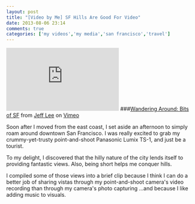 ```yaml
---
layout: post
title: "[Video by Me] SF Hills Are Good For Video"
date: 2013-08-06 23:14
comments: true
categories: ['my videos','my media','san francisco','travel']
---
```


<iframe src="http://player.vimeo.com/video/71790058?portrait=0&color=26BB01&byline=0&title=0" width="300" height="168" frameborder="0" webkitAllowFullScreen mozallowfullscreen allowFullScreen></iframe>
###<a href="http://vimeo.com/71790058">Wandering Around: Bits of SF</a> from <a href="http://vimeo.com/user19992362">Jeff Lee</a> on <a href="https://vimeo.com">Vimeo</a>

Soon after I moved from the east coast, I set aside an afternoon to simply roam around downtown San Francisco. I was really excited to grab my crummy-yet-trusty point-and-shoot Panasonic Lumix TS-1, and just be a tourist.

To my delight, I discovered that the hilly nature of the city lends itself to providing fantastic views. Also, being short helps me conquer hills.

I compiled some of those views into a brief clip because I think I can do a better job of sharing vistas through my point-and-shoot camera's video recording than through my camera's photo capturing ...and because I like adding music to visuals.